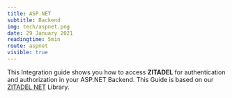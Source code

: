 ```yaml
---
title: ASP.NET
subtitle: Backend
img: tech/aspnet.png
date: 29 January 2021
readingtime: 5min
route: aspnet
visible: true
---
```


This Integration guide shows you how to access **ZITADEL** for authentication and authorization in your ASP.NET Backend.
This Guide is based on our [ZITADEL NET](https://github.com/caos/zitadel-net) Library.
